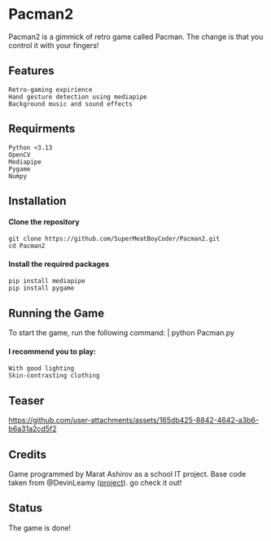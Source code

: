 # Pacman2

Pacman2 is a gimmick of retro game called Pacman. The change is that you control it with your fingers!

## Features

    Retro-gaming expirience
    Hand gesture detection using mediapipe
    Background music and sound effects

## Requirments

    Python <3.13
    OpenCV
    Mediapipe
    Pygame
    Numpy

## Installation

#### Clone the repository
    git clone https://github.com/SuperMeatBoyCoder/Pacman2.git
    cd Pacman2
    
#### Install the required packages
    pip install mediapipe
    pip install pygame

## Running the Game

To start the game, run the following command: | python Pacman.py

#### I recommend you to play:

    With good lighting
    Skin-contrasting clothing

## Teaser


https://github.com/user-attachments/assets/165db425-8842-4642-a3b6-b6a31a2cd5f2


## Credits

Game programmed by Marat Ashirov as a school IT project.
Base code taken from @DevinLeamy ([project](https://github.com/DevinLeamy/Pacman)). go check it out!

## Status

The game is done!
